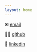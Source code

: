 ```yaml
---
layout: home
---
```


✉ [email](mailto:tony@antoniobird.com)

👨‍💻 [github](https://github.com/tonybird)

💼 [linkedin](https://www.linkedin.com/in/tonybird)
